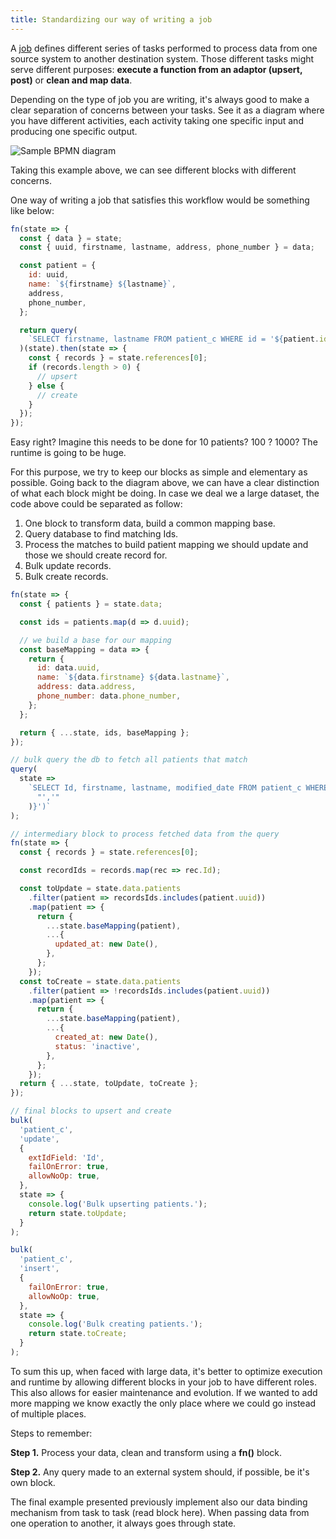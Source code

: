 ```yaml
---
title: Standardizing our way of writing a job
---
```


A [job](https://docs.openfn.org/documentation/jobs/job-design-intro) defines
different series of tasks performed to process data from one source system to
another destination system. Those different tasks might serve different
purposes: **execute a function from an adaptor (upsert, post)** or **clean and
map data**.

Depending on the type of job you are writing, it's always good to make a clear
separation of concerns between your tasks. See it as a diagram where you have
different activities, each activity taking one specific input and producing one
specific output.

![Sample BPMN diagram](/img/bpmn_example.png)

Taking this example above, we can see different blocks with different concerns.

One way of writing a job that satisfies this workflow would be something like
below:

```js
fn(state => {
  const { data } = state;
  const { uuid, firstname, lastname, address, phone_number } = data;

  const patient = {
    id: uuid,
    name: `${firstname} ${lastname}`,
    address,
    phone_number,
  };

  return query(
    `SELECT firstname, lastname FROM patient_c WHERE id = '${patient.id}'`
  )(state).then(state => {
    const { records } = state.references[0];
    if (records.length > 0) {
      // upsert
    } else {
      // create
    }
  });
});
```

Easy right? Imagine this needs to be done for 10 patients? 100 ? 1000? The
runtime is going to be huge.

For this purpose, we try to keep our blocks as simple and elementary as
possible. Going back to the diagram above, we can have a clear distinction of
what each block might be doing. In case we deal we a large dataset, the code
above could be separated as follow:

1. One block to transform data, build a common mapping base.
2. Query database to find matching Ids.
3. Process the matches to build patient mapping we should update and those we
   should create record for.
4. Bulk update records.
5. Bulk create records.

```js
fn(state => {
  const { patients } = state.data;

  const ids = patients.map(d => d.uuid);

  // we build a base for our mapping
  const baseMapping = data => {
    return {
      id: data.uuid,
      name: `${data.firstname} ${data.lastname}`,
      address: data.address,
      phone_number: data.phone_number,
    };
  };

  return { ...state, ids, baseMapping };
});

// bulk query the db to fetch all patients that match
query(
  state =>
    `SELECT Id, firstname, lastname, modified_date FROM patient_c WHERE Id in ('${state.ids.join(
      "','"
    )}')`
);

// intermediary block to process fetched data from the query
fn(state => {
  const { records } = state.references[0];

  const recordIds = records.map(rec => rec.Id);

  const toUpdate = state.data.patients
    .filter(patient => recordsIds.includes(patient.uuid))
    .map(patient => {
      return {
        ...state.baseMapping(patient),
        ...{
          updated_at: new Date(),
        },
      };
    });
  const toCreate = state.data.patients
    .filter(patient => !recordsIds.includes(patient.uuid))
    .map(patient => {
      return {
        ...state.baseMapping(patient),
        ...{
          created_at: new Date(),
          status: 'inactive',
        },
      };
    });
  return { ...state, toUpdate, toCreate };
});

// final blocks to upsert and create
bulk(
  'patient_c',
  'update',
  {
    extIdField: 'Id',
    failOnError: true,
    allowNoOp: true,
  },
  state => {
    console.log('Bulk upserting patients.');
    return state.toUpdate;
  }
);

bulk(
  'patient_c',
  'insert',
  {
    failOnError: true,
    allowNoOp: true,
  },
  state => {
    console.log('Bulk creating patients.');
    return state.toCreate;
  }
);
```

To sum this up, when faced with large data, it's better to optimize execution
and runtime by allowing different blocks in your job to have different roles.
This also allows for easier maintenance and evolution. If we wanted to add more
mapping we know exactly the only place where we could go instead of multiple
places.

Steps to remember:

**Step 1.** Process your data, clean and transform using a **fn()** block.

**Step 2.** Any query made to an external system should, if possible, be it's
own block.

The final example presented previously implement also our data binding mechanism
from task to task (read block here). When passing data from one operation to another, it always goes through state.
